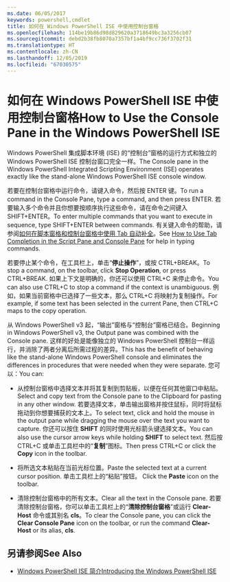 ```yaml
---
ms.date: 06/05/2017
keywords: powershell,cmdlet
title: 如何在 Windows PowerShell ISE 中使用控制台窗格
ms.openlocfilehash: 114be19b86d98d829620a3718649bc3a3256cb07
ms.sourcegitcommit: debd2b38fb8070a7357bf1a4bf9cc736f3702f31
ms.translationtype: HT
ms.contentlocale: zh-CN
ms.lasthandoff: 12/05/2019
ms.locfileid: "67030575"
---
```

# <a name="how-to-use-the-console-pane-in-the-windows-powershell-ise"></a><span data-ttu-id="2cb94-103">如何在 Windows PowerShell ISE 中使用控制台窗格</span><span class="sxs-lookup"><span data-stu-id="2cb94-103">How to Use the Console Pane in the Windows PowerShell ISE</span></span>

<span data-ttu-id="2cb94-104">Windows PowerShell 集成脚本环境 (ISE) 的“控制台”窗格的运行方式和独立的 Windows PowerShell ISE 控制台窗口完全一样。</span><span class="sxs-lookup"><span data-stu-id="2cb94-104">The Console pane in the Windows PowerShell Integrated Scripting Environment (ISE) operates exactly like the stand-alone Windows PowerShell ISE console window.</span></span>

<span data-ttu-id="2cb94-105">若要在控制台窗格中运行命令，请键入命令，然后按 ENTER 键。</span><span class="sxs-lookup"><span data-stu-id="2cb94-105">To run a command in the Console Pane, type a command, and then press ENTER.</span></span> <span data-ttu-id="2cb94-106">若要输入多个命令并且你想要按顺序执行这些命令，请在命令之间键入 SHIFT+ENTER。</span><span class="sxs-lookup"><span data-stu-id="2cb94-106">To enter multiple commands that you want to execute in sequence, type SHIFT+ENTER between commands.</span></span> <span data-ttu-id="2cb94-107">有关键入命令的帮助，请参阅[如何在脚本窗格和控制台窗格中使用 Tab 自动补全](How-to-Use-Tab-Completion-in-the-Script-Pane-and-Console-Pane.md)。</span><span class="sxs-lookup"><span data-stu-id="2cb94-107">See [How to Use Tab Completion in the Script Pane and Console Pane](How-to-Use-Tab-Completion-in-the-Script-Pane-and-Console-Pane.md) for help in typing commands.</span></span>

<span data-ttu-id="2cb94-108">若要停止某个命令，在工具栏上，单击“**停止操作**”，或按 CTRL+BREAK。</span><span class="sxs-lookup"><span data-stu-id="2cb94-108">To stop a command, on the toolbar, click **Stop Operation**, or press CTRL+BREAK.</span></span> <span data-ttu-id="2cb94-109">如果上下文是明确的，你还可以使用 CTRL+C 来停止命令。</span><span class="sxs-lookup"><span data-stu-id="2cb94-109">You can also use CTRL+C to stop a command if the context is unambiguous.</span></span> <span data-ttu-id="2cb94-110">例如，如果当前窗格中已选择了一些文本，那么 CTRL+C 将映射为复制操作。</span><span class="sxs-lookup"><span data-stu-id="2cb94-110">For example, if some text has been selected in the current Pane, then CTRL+C maps to the copy operation.</span></span>

<span data-ttu-id="2cb94-111">从 Windows PowerShell v3 起，“输出”窗格与“控制台”窗格已结合。</span><span class="sxs-lookup"><span data-stu-id="2cb94-111">Beginning in Windows PowerShell v3, the Output pane was combined with the Console pane.</span></span> <span data-ttu-id="2cb94-112">这样的好处是能像独立的 Windows PowerShell 控制台一样运行，并消除了两者分离后所需过程的差异。</span><span class="sxs-lookup"><span data-stu-id="2cb94-112">This has the benefit of behaving like the stand-alone Windows PowerShell console and eliminates the differences in procedures that were needed when they were separate.</span></span> <span data-ttu-id="2cb94-113">您可以：</span><span class="sxs-lookup"><span data-stu-id="2cb94-113">You can:</span></span>

- <span data-ttu-id="2cb94-114">从控制台窗格中选择文本并将其复制到剪贴板，以便在任何其他窗口中粘贴。</span><span class="sxs-lookup"><span data-stu-id="2cb94-114">Select and copy text from the Console pane to the Clipboard for pasting in any other window.</span></span> <span data-ttu-id="2cb94-115">若要选择文本，单击输出窗格并按住鼠标，同时将鼠标拖动到你想要捕获的文本上。</span><span class="sxs-lookup"><span data-stu-id="2cb94-115">To select text, click and hold the mouse in the output pane while dragging the mouse over the text you want to capture.</span></span> <span data-ttu-id="2cb94-116">你还可以按住 **SHIFT** 的同时使用光标箭头键选择文本。</span><span class="sxs-lookup"><span data-stu-id="2cb94-116">You can also use the cursor arrow keys while holding **SHIFT** to select text.</span></span> <span data-ttu-id="2cb94-117">然后按 CTRL+C 或单击工具栏中的“**复制**”图标。</span><span class="sxs-lookup"><span data-stu-id="2cb94-117">Then press CTRL+C or click the **Copy** icon in the toolbar.</span></span>

- <span data-ttu-id="2cb94-118">将所选文本粘贴在当前光标位置。</span><span class="sxs-lookup"><span data-stu-id="2cb94-118">Paste the selected text at a current cursor position.</span></span> <span data-ttu-id="2cb94-119">单击工具栏上的“粘贴”按钮。 </span><span class="sxs-lookup"><span data-stu-id="2cb94-119">Click the **Paste** icon on the toolbar.</span></span>

- <span data-ttu-id="2cb94-120">清除控制台窗格中的所有文本。</span><span class="sxs-lookup"><span data-stu-id="2cb94-120">Clear all the text in the Console pane.</span></span> <span data-ttu-id="2cb94-121">若要清除控制台窗格，你可以单击工具栏上的“**清除控制台窗格**”或运行 **Clear-Host** 命令或其别名 **cls**。</span><span class="sxs-lookup"><span data-stu-id="2cb94-121">To clear the Console pane, you can click the **Clear Console Pane** icon on the toolbar, or run the command **Clear-Host** or its alias, **cls**.</span></span>

## <a name="see-also"></a><span data-ttu-id="2cb94-122">另请参阅</span><span class="sxs-lookup"><span data-stu-id="2cb94-122">See Also</span></span>

- [<span data-ttu-id="2cb94-123">Windows PowerShell ISE 简介</span><span class="sxs-lookup"><span data-stu-id="2cb94-123">Introducing the Windows PowerShell ISE</span></span>](Introducing-the-Windows-PowerShell-ISE.md)
